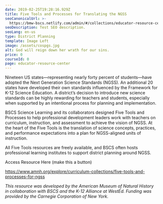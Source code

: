 ```yaml
---
date: 2019-02-25T19:28:16.929Z
title: Five Tools and Processes for Translating the NGSS
seoCanonicalUrl: >-
  https://bmw-bscs.netlify.com/admin/#/collections/educator-resource-center/five-tools-and-processes-for-translating-the-ngss
seoDescription: Test SEO description.
seoLang: en-us
type: District Planning
template: Image Left
image: /assets/cospgs.jpg
alt: God will reign down her wrath for our sins.
price: 0
courseId: 0
page: educator-resource-center
---
```

Nineteen US states—representing nearly forty percent of students—have adopted the Next Generation Science Standards (NGSS). An additional 20 states have developed their own standards influenced by the Framework for K-12 Science Education. A district’s decision to introduce new science standards can be highly rewarding for teachers and students, especially when supported by an intentional process for planning and implementation. 

BSCS Science Learning and its collaborators designed Five Tools and Processes to help professional development leaders work with teachers on curriculum, instruction, and assessment to achieve the vision of NGSS. At the heart of the Five Tools is the translation of science concepts, practices, and performance expectations into a plan for NGSS-aligned units of instruction. 

All Five Tools resources are freely available, and BSCS often hosts professional learning institutes to support district planning around NGSS.  

Access Resource Here (make this a button)

https://www.amnh.org/explore/curriculum-collections/five-tools-and-processes-for-ngss

_This resource was developed by the American Museum of Natural History in collaboration with BSCS and the K-12 Alliance at WestEd. Funding was provided by the Carnegie Corporation of New York._
